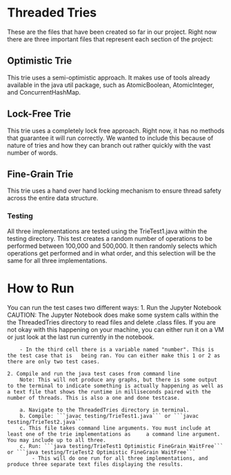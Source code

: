 # Threaded Tries

These are the files that have been created so far in our project.
Right now there are three important files that represent each section of the project:

## Optimistic Trie

This trie uses a semi-optimistic approach. It makes use of tools already available in the java util package, such as AtomicBoolean, AtomicInteger, and ConcurrentHashMap.

## Lock-Free Trie

This trie uses a completely lock free approach. Right now, it has no methods that guarantee it will run correctly. We wanted to include this because of nature of tries and how they can branch out rather quickly with the vast number of words.

## Fine-Grain Trie

This trie uses a hand over hand locking mechanism to ensure thread safety across the entire data structure.

### Testing

All three implementations are tested using the TrieTest1.java within the testing directory. This test creates a random number of operations to be performed between 100,000 and 500,000. It then randomly selects which operations get performed and in what order, and this selection will be the same for all three implementations.

# How to Run

You can run the test cases two different ways:
	1. Run the Jupyter Notebook
		CAUTION: The Jupyter Notebook does make some system calls within the the ThreadedTries directory to read files and delete .class files. If you are not okay with this happening on your machine, you can either run it on a VM or just look at the last run currently in the notebook.

		- In the third cell there is a variable named "number". This is the test case that is 	being ran. You can either make this 1 or 2 as there are only two test cases.

	2. Compile and run the java test cases from command line
		Note: This will not produce any graphs, but there is some output to the terminal to indicate something is actually happening as well as a text file that shows the runtime in milliseconds paired with the number of threads. This is also a one and done testcase.

		a. Navigate to the ThreadedTries directory in terminal.
		b. Compile: ```javac testing/TrieTest1.java``` or ```javac testing/TrieTest2.java```
		c. This file takes command line arguments. You must include at least one of the trie implementations as 	a command line argument. You may include up to all three.
		c. Run: ```java testing/TrieTest1 Optimistic FineGrain WaitFree``` or ```java testing/TrieTest2 Optimistic FineGrain WaitFree```
			- This will do one run for all three implementations, and produce three separate text files displaying the results.